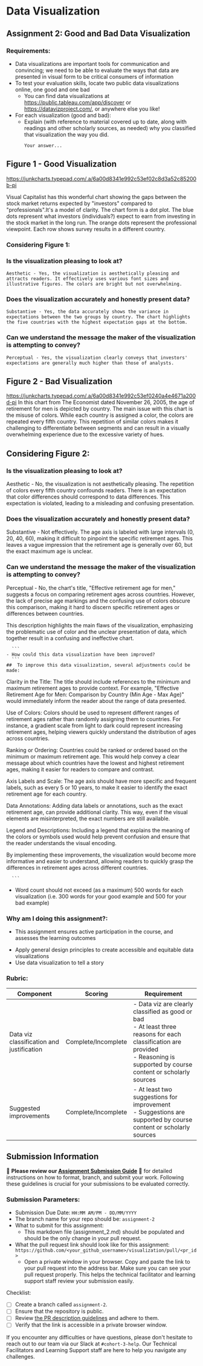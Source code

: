 # Data Visualization

## Assignment 2: Good and Bad Data Visualization

### Requirements:

- Data visualizations are important tools for communication and convincing; we need to be able to evaluate the ways that data are presented in visual form to be critical consumers of information 
- To test your evaluation skills, locate two public data visualizations online, one good and one bad  
    - You can find data visualizations at https://public.tableau.com/app/discover or https://datavizproject.com/, or anywhere else you like! 
- For each visualization (good and bad):  
    - Explain (with reference to material covered up to date, along with readings and other scholarly sources, as needed) why you classified that visualization the way you did.
      ```
      Your answer...

## Figure 1 - Good Visualization
https://junkcharts.typepad.com/.a/6a00d8341e992c53ef02c8d3a52c85200b-pi
      
Visual Capitalist has this wonderful chart showing the gaps between the stock market returns expected by "investors" compared to "professionals".It's a model of clarity. The chart form is a dot plot. The blue dots represent what investors (individuals?) expect to earn from investing in the stock market in the long run. The orange dots represent the professional viewpoint. Each row shows survey results in a different country.

### Considering Figure 1:

### Is the visualization pleasing to look at?
    Aesthetic - Yes, the visualization is aesthetically pleasing and attracts readers. It effectively uses various font sizes and illustrative figures. The colors are bright but not overwhelming.

### Does the visualization accurately and honestly present data?
    Substantive - Yes, the data accurately shows the variance in expectations between the two groups by country. The chart highlights the five countries with the highest expectation gaps at the bottom.

### Can we understand the message the maker of the visualization is attempting to convey?
    Perceptual - Yes, the visualization clearly conveys that investors' expectations are generally much higher than those of analysts.


## Figure 2 - Bad Visualization
https://junkcharts.typepad.com/.a/6a00d8341e992c53ef0240a4e4671a200d-pi
In this chart from The Economist dated November 26, 2005, the age of retirement for men is depicted by country. The main issue with this chart is the misuse of colors. While each country is assigned a color, the colors are repeated every fifth country. This repetition of similar colors makes it challenging to differentiate between segments and can result in a visually overwhelming experience due to the excessive variety of hues.

## Considering Figure 2:

### Is the visualization pleasing to look at?
Aesthetic - No, the visualization is not aesthetically pleasing. The repetition of colors every fifth country confounds readers. There is an expectation that color differences should correspond to data differences. This expectation is violated, leading to a misleading and confusing presentation.

### Does the visualization accurately and honestly present data?
 Substantive - Not effectively. The age axis is labeled with large intervals (0, 20, 40, 60), making it difficult to pinpoint the specific retirement ages. This leaves a vague impression that the retirement age is generally over 60, but the exact maximum age is unclear.

### Can we understand the message the maker of the visualization is attempting to convey?
Perceptual - No, the chart's title, "Effective retirement age for men," suggests a focus on comparing retirement ages across countries. However, the lack of precise age markings and the confusing use of colors obscure this comparison, making it hard to discern specific retirement ages or differences between countries.

This description highlights the main flaws of the visualization, emphasizing the problematic use of color and the unclear presentation of data, which together result in a confusing and ineffective chart.

      ```
    - How could this data visualization have been improved?  
      ```
    ##  To improve this data visualization, several adjustments could be made:

Clarity in the Title: The title should include references to the minimum and maximum retirement ages to provide context. For example, "Effective Retirement Age for Men: Comparison by Country (Min Age - Max Age)" would immediately inform the reader about the range of data presented.

Use of Colors: Colors should be used to represent different ranges of retirement ages rather than randomly assigning them to countries. For instance, a gradient scale from light to dark could represent increasing retirement ages, helping viewers quickly understand the distribution of ages across countries.

Ranking or Ordering: Countries could be ranked or ordered based on the minimum or maximum retirement age. This would help convey a clear message about which countries have the lowest and highest retirement ages, making it easier for readers to compare and contrast.

Axis Labels and Scale: The age axis should have more specific and frequent labels, such as every 5 or 10 years, to make it easier to identify the exact retirement age for each country.

Data Annotations: Adding data labels or annotations, such as the exact retirement age, can provide additional clarity. This way, even if the visual elements are misinterpreted, the exact numbers are still available.

Legend and Descriptions: Including a legend that explains the meaning of the colors or symbols used would help prevent confusion and ensure that the reader understands the visual encoding.

By implementing these improvements, the visualization would become more informative and easier to understand, allowing readers to quickly grasp the differences in retirement ages across different countries.
 
      ```
- Word count should not exceed (as a maximum) 500 words for each visualization (i.e. 
300 words for your good example and 500 for your bad example)

### Why am I doing this assignment?:

- This assignment ensures active participation in the course, and assesses the learning outcomes
* Apply general design principles to create accessible and equitable data visualizations
* Use data visualization to tell a story

### Rubric:

| Component               | Scoring   | Requirement                                                 |
|-------------------------|-----------|-------------------------------------------------------------|
| Data viz classification and justification | Complete/Incomplete | - Data viz are clearly classified as good or bad<br />- At least three reasons for each classification are provided<br />- Reasoning is supported by course content or scholarly sources |
| Suggested improvements  | Complete/Incomplete | - At least two suggestions for improvement<br />- Suggestions are supported by course content or scholarly sources |

## Submission Information

🚨 **Please review our [Assignment Submission Guide](https://github.com/UofT-DSI/onboarding/blob/main/onboarding_documents/submissions.md)** 🚨 for detailed instructions on how to format, branch, and submit your work. Following these guidelines is crucial for your submissions to be evaluated correctly.

### Submission Parameters:
* Submission Due Date: `HH:MM AM/PM - DD/MM/YYYY`
* The branch name for your repo should be: `assignment-2`
* What to submit for this assignment:
    * This markdown file (assignment_2.md) should be populated and should be the only change in your pull request.
* What the pull request link should look like for this assignment: `https://github.com/<your_github_username>/visualization/pull/<pr_id>`
    * Open a private window in your browser. Copy and paste the link to your pull request into the address bar. Make sure you can see your pull request properly. This helps the technical facilitator and learning support staff review your submission easily.

Checklist:
- [ ] Create a branch called `assignment-2`.
- [ ] Ensure that the repository is public.
- [ ] Review [the PR description guidelines](https://github.com/UofT-DSI/onboarding/blob/main/onboarding_documents/submissions.md#guidelines-for-pull-request-descriptions) and adhere to them.
- [ ] Verify that the link is accessible in a private browser window.

If you encounter any difficulties or have questions, please don't hesitate to reach out to our team via our Slack at `#cohort-3-help`. Our Technical Facilitators and Learning Support staff are here to help you navigate any challenges.
